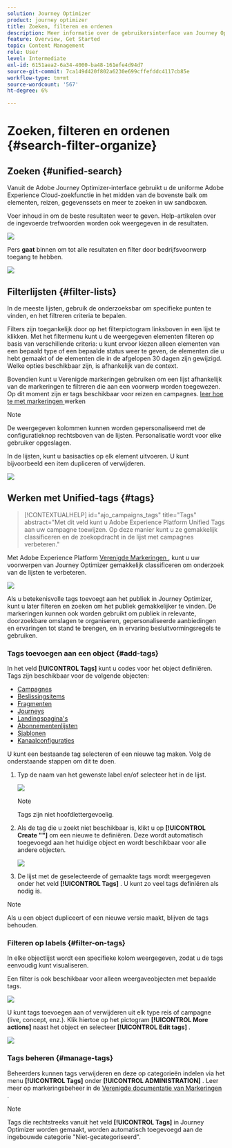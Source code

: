 ```yaml
---
solution: Journey Optimizer
product: journey optimizer
title: Zoeken, filteren en ordenen
description: Meer informatie over de gebruikersinterface van Journey Optimizer
feature: Overview, Get Started
topic: Content Management
role: User
level: Intermediate
exl-id: 6151aea2-6a34-4000-ba48-161efe4d94d7
source-git-commit: 7ca149d420f802a6230e699cffefddc4117cb85e
workflow-type: tm+mt
source-wordcount: '567'
ht-degree: 6%

---
```


# Zoeken, filteren en ordenen {#search-filter-organize}

## Zoeken {#unified-search}

Vanuit de Adobe Journey Optimizer-interface gebruikt u de uniforme Adobe Experience Cloud-zoekfunctie in het midden van de bovenste balk om elementen, reizen, gegevenssets en meer te zoeken in uw sandboxen.

Voer inhoud in om de beste resultaten weer te geven. Help-artikelen over de ingevoerde trefwoorden worden ook weergegeven in de resultaten.

![](assets/unified-search.png)

Pers **gaat** binnen om tot alle resultaten en filter door bedrijfsvoorwerp toegang te hebben.

![](assets/search-and-filter.png)

## Filterlijsten {#filter-lists}

In de meeste lijsten, gebruik de onderzoeksbar om specifieke punten te vinden, en het filtreren criteria te bepalen.

Filters zijn toegankelijk door op het filterpictogram linksboven in een lijst te klikken. Met het filtermenu kunt u de weergegeven elementen filteren op basis van verschillende criteria: u kunt ervoor kiezen alleen elementen van een bepaald type of een bepaalde status weer te geven, de elementen die u hebt gemaakt of de elementen die in de afgelopen 30 dagen zijn gewijzigd. Welke opties beschikbaar zijn, is afhankelijk van de context.

Bovendien kunt u Verenigde markeringen gebruiken om een lijst afhankelijk van de markeringen te filtreren die aan een voorwerp worden toegewezen. Op dit moment zijn er tags beschikbaar voor reizen en campagnes. [ leer hoe te met markeringen ](#tags) werken

>[!NOTE]
>
>De weergegeven kolommen kunnen worden gepersonaliseerd met de configuratieknop rechtsboven van de lijsten. Personalisatie wordt voor elke gebruiker opgeslagen.

In de lijsten, kunt u basisacties op elk element uitvoeren. U kunt bijvoorbeeld een item dupliceren of verwijderen.

![](assets/journey4.png)

## Werken met Unified-tags {#tags}

>[!CONTEXTUALHELP]
>id="ajo_campaigns_tags"
>title="Tags"
>abstract="Met dit veld kunt u Adobe Experience Platform Unified Tags aan uw campagne toewijzen. Op deze manier kunt u ze gemakkelijk classificeren en de zoekopdracht in de lijst met campagnes verbeteren."

Met Adobe Experience Platform [ Verenigde Markeringen ](https://experienceleague.adobe.com/docs/experience-platform/administrative-tags/overview.html), kunt u uw voorwerpen van Journey Optimizer gemakkelijk classificeren om onderzoek van de lijsten te verbeteren.

![](../rn/assets/do-not-localize/campaigns-tag.gif)

Als u betekenisvolle tags toevoegt aan het publiek in Journey Optimizer, kunt u later filteren en zoeken om het publiek gemakkelijker te vinden. De markeringen kunnen ook worden gebruikt om publiek in relevante, doorzoekbare omslagen te organiseren, gepersonaliseerde aanbiedingen en ervaringen tot stand te brengen, en in ervaring besluitvormingsregels te gebruiken.

### Tags toevoegen aan een object {#add-tags}

In het veld **[!UICONTROL Tags]** kunt u codes voor het object definiëren. Tags zijn beschikbaar voor de volgende objecten:

* [Campagnes](../campaigns/create-campaign.md#create)
* [Beslissingsitems](../experience-decisioning/items.md)
* [Fragmenten](../content-management/fragments.md)
* [Journeys](../building-journeys/journey-properties.md)
* [Landingspagina&#39;s](../landing-pages/create-lp.md)
* [Abonnementenlijsten](../landing-pages/subscription-list.md)
* [Sjablonen](../content-management/content-templates.md)
* [Kanaalconfiguraties](../configuration/channel-surfaces.md#channel-config-tags)

U kunt een bestaande tag selecteren of een nieuwe tag maken. Volg de onderstaande stappen om dit te doen.

1. Typ de naam van het gewenste label en/of selecteer het in de lijst.

   ![](assets/tags1.png)

   >[!NOTE]
   >
   > Tags zijn niet hoofdlettergevoelig.

1. Als de tag die u zoekt niet beschikbaar is, klikt u op **[!UICONTROL Create ""]** om een nieuwe te definiëren. Deze wordt automatisch toegevoegd aan het huidige object en wordt beschikbaar voor alle andere objecten.

   ![](assets/tags4.png)

1. De lijst met de geselecteerde of gemaakte tags wordt weergegeven onder het veld **[!UICONTROL Tags]** . U kunt zo veel tags definiëren als nodig is.

>[!NOTE]
> 
> Als u een object dupliceert of een nieuwe versie maakt, blijven de tags behouden.

### Filteren op labels {#filter-on-tags}

In elke objectlijst wordt een specifieke kolom weergegeven, zodat u de tags eenvoudig kunt visualiseren.

Een filter is ook beschikbaar voor alleen weergaveobjecten met bepaalde tags.

![](assets/tags2.png)

U kunt tags toevoegen aan of verwijderen uit elk type reis of campagne (live, concept, enz.). Klik hiertoe op het pictogram **[!UICONTROL More actions]** naast het object en selecteer **[!UICONTROL Edit tags]** .

![](assets/tags3.png)

### Tags beheren {#manage-tags}

Beheerders kunnen tags verwijderen en deze op categorieën indelen via het menu **[!UICONTROL Tags]** onder **[!UICONTROL ADMINISTRATION]** . Leer meer op markeringsbeheer in de [ Verenigde documentatie van Markeringen ](https://experienceleague.adobe.com/docs/experience-platform/administrative-tags/ui/managing-tags.html).

>[!NOTE]
>
> Tags die rechtstreeks vanuit het veld **[!UICONTROL Tags]** in Journey Optimizer worden gemaakt, worden automatisch toegevoegd aan de ingebouwde categorie &quot;Niet-gecategoriseerd&quot;.
